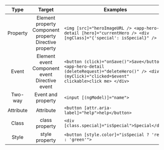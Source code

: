 | Type | Target | Examples |
|:---------:|:-------------------------------------------------------:|--------------------------------------------------------------------------------------------------------------------------------------------------------------------------|
| Property | Element property Component property Directive property  | ```<img [src]="heroImageURL /> <app-hero-detail [hero]="currentHero /> <div [ngClass]="{'special': isSpecial}" /> ``` |
| Event | Element event Component event Directive event | ```<button (click)="onSave()">Save</button> <app-hero-detail (deleteRequest)="deleteHero()" /> <div (myClick)="clicked=$event" clickable>click me> </div> ``` |
| Two-way | Event and property | ```<input [(ngModel)]="name"> ``` |
| Attribute | Attribute | ```<button [attr.aria-label]="help">help</button> ``` |
| Class | class property | ```<div [class.special]="isSpecial">Special</div> ``` |
| Style | style property | ```<button [style.color]="isSpecial ? 'red' : 'green'"> ``` |
